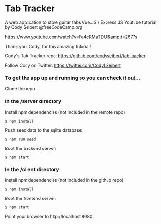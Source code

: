 # Tab Tracker

A web application to store guitar tabs
Vue.JS / Express.JS Youtube tutorial by Cody Seibert @freeCodeCamp.org

https://www.youtube.com/watch?v=Fa4cRMaTDUI&amp;t=2677s

Thank you, Cody, for this amazing tutorial!

Cody's Tab-Tracker repo: https://github.com/codyseibert/tab-tracker

Follow Cody on Twitter: https://twitter.com/CodyLSeibert


### To get the app up and running so you can check it out...

Clone the repo

### In the /server directory

Install npm dependencies (not included in the remote repo)
```
$ npm install
```

Push seed data to the sqlite database:
```
$ npm run seed
```

Boot the backend server:
```
$ npm start
```

### In the /client directory

Install npm dependencies (not included in the github repo)
```
$ npm install
```

Boot the frontend server:
```
$ npm start
```

Point your browser to http://localhost:8080
